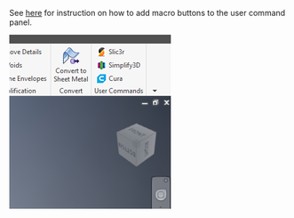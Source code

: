 
See [here](http://docs.autodesk.com/INVPRO/2010/ENU/Autodesk%20Inventor%202010%20Help/index.html?url=WS1a9193826455f5ff5f7e8f111d485187134b3-procedure3.htm,topicNumber=d0e58956) for instruction on how to add macro buttons to the user command panel.

![User commands](panel.png)
